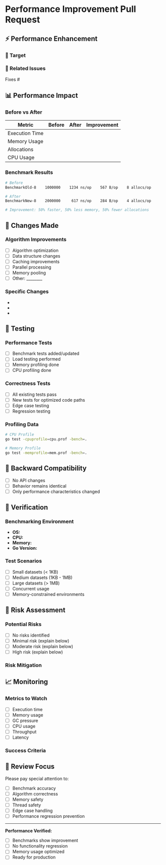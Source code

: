 # Performance Improvement Pull Request

## ⚡ Performance Enhancement

<!-- Description of the performance improvement -->

### 🎯 Target

<!-- What specific performance issue does this address? -->

### 🔗 Related Issues

Fixes #

## 📊 Performance Impact

### Before vs After

| Metric | Before | After | Improvement |
|--------|--------|-------|-------------|
| Execution Time | | | |
| Memory Usage | | | |
| Allocations | | | |
| CPU Usage | | | |

### Benchmark Results

```bash
# Before
BenchmarkOld-8    1000000    1234 ns/op    567 B/op    8 allocs/op

# After  
BenchmarkNew-8    2000000     617 ns/op    284 B/op    4 allocs/op

# Improvement: 50% faster, 50% less memory, 50% fewer allocations
```

## 🔧 Changes Made

### Algorithm Improvements

- [ ] Algorithm optimization
- [ ] Data structure changes
- [ ] Caching improvements
- [ ] Parallel processing
- [ ] Memory pooling
- [ ] Other: \_\_\_\_\_\_\_\_

### Specific Changes

- 
- 
- 

## 🧪 Testing

### Performance Tests

- [ ] Benchmark tests added/updated
- [ ] Load testing performed
- [ ] Memory profiling done
- [ ] CPU profiling done

### Correctness Tests

- [ ] All existing tests pass
- [ ] New tests for optimized code paths
- [ ] Edge case testing
- [ ] Regression testing

### Profiling Data

```bash
# CPU Profile
go test -cpuprofile=cpu.prof -bench=.

# Memory Profile  
go test -memprofile=mem.prof -bench=.
```

## 🔄 Backward Compatibility

- [ ] No API changes
- [ ] Behavior remains identical
- [ ] Only performance characteristics changed

## 🎯 Verification

### Benchmarking Environment

- **OS:** 
- **CPU:** 
- **Memory:** 
- **Go Version:** 

### Test Scenarios

- [ ] Small datasets (< 1KB)
- [ ] Medium datasets (1KB - 1MB)
- [ ] Large datasets (> 1MB)
- [ ] Concurrent usage
- [ ] Memory-constrained environments

## 🚨 Risk Assessment

### Potential Risks

- [ ] No risks identified
- [ ] Minimal risk (explain below)
- [ ] Moderate risk (explain below)
- [ ] High risk (explain below)

### Risk Mitigation

<!-- How are risks addressed? -->

## 📈 Monitoring

### Metrics to Watch

- [ ] Execution time
- [ ] Memory usage
- [ ] GC pressure
- [ ] CPU usage
- [ ] Throughput
- [ ] Latency

### Success Criteria

<!-- How will we know this improvement is successful in production? -->

## 🎯 Review Focus

Please pay special attention to:

- [ ] Benchmark accuracy
- [ ] Algorithm correctness
- [ ] Memory safety
- [ ] Thread safety
- [ ] Edge case handling
- [ ] Performance regression prevention

---

**Performance Verified:** 
- [ ] Benchmarks show improvement
- [ ] No functionality regression
- [ ] Memory usage optimized
- [ ] Ready for production